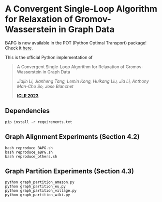 # A Convergent Single-Loop Algorithm for Relaxation of Gromov-Wasserstein in Graph Data

BAPG is now available in the POT (Python Optimal Transport) package! Check it [here](https://pythonot.github.io/gen_modules/ot.gromov.html#ot.gromov.BAPG_gromov_wasserstein).

This is the official Python implementation of 

>  A Convergent Single-Loop Algorithm for Relaxation of Gromov-Wasserstein in Graph Data
>
>  *Jiajin Li, Jianheng Tang, Lemin Kong, Huikang Liu, Jia Li, Anthony Man-Cho So, Jose Blanchet*
>
>  [**ICLR 2023**](https://openreview.net/pdf?id=0jxPyVWmiiF)


Dependencies
----------------------
```
pip install -r requirements.txt
```

Graph Alignment Experiments (Section 4.2)
--------------------------------
```
bash reproduce_BAPG.sh
bash reproduce_eBPG.sh
bash reproduce_others.sh
```

Graph Partition Experiments (Section 4.3)
--------------------------------
```
python graph_partition_amazon.py
python graph_partition_eu.py
python graph_partition_village.py
python graph_partition_wiki.py
```




